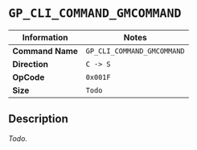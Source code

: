 # `GP_CLI_COMMAND_GMCOMMAND`

| Information               | Notes |
|---                        |---    |
| **Command Name**          | `GP_CLI_COMMAND_GMCOMMAND` |
| **Direction**             | `C -> S` |
| **OpCode**                | `0x001F` |
| **Size**                  | `Todo` |

## Description

_Todo._
